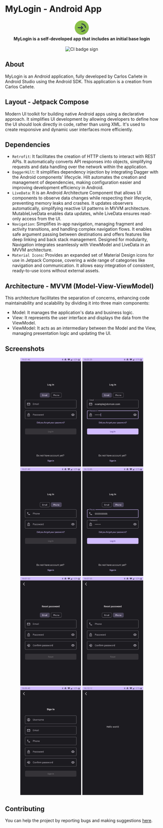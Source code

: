 # MyLogin - Android App

<p align="center">
    <img src="app/src/main/res/mipmap-xxxhdpi/ic_launcher_round.webp" alt="App icon" width="50"/>
    <br />
    <b>MyLogin is a self-developed app that includes an initial base login</b>
    <br />
    <br />
    <img src="https://github.com/CarlosCGA/MyLogin/actions/workflows/android.yml/badge.svg" alt="CI badge sign" />
</p>

## About

MyLogin is an Android application, fully developed by Carlos Cañete in Android Studio using the Android SDK.
This application is a creation from Carlos Cañete.


## Layout - Jetpack Compose

Modern UI toolkit for building native Android apps using a declarative approach. It simplifies UI development by allowing developers to define how the UI should look directly in code, rather than using XML. It's used to create responsive and dynamic user interfaces more efficiently.


## Dependencies

- `Retrofit`: It facilitates the creation of HTTP clients to interact with REST APIs. It automatically converts API responses into objects, simplifying requests and data handling over the network within the application.
- `DaggerHilt`: It simplifies dependency injection by integrating Dagger with the Android components' lifecycle. Hilt automates the creation and management of dependencies, making configuration easier and improving development efficiency in Android.
- `LiveData`: It is an Android Architecture Component that allows UI components to observe data changes while respecting their lifecycle, preventing memory leaks and crashes. It updates observers automatically, simplifying reactive UI patterns in MVVM architecture. MutableLiveData enables data updates, while LiveData ensures read-only access from the UI.
- `Navigation`: Simplifies in-app navigation, managing fragment and activity transitions, and handling complex navigation flows. It enables safe argument passing between destinations and offers features like deep linking and back stack management. Designed for modularity, Navigation integrates seamlessly with ViewModel and LiveData in an MVVM architecture.
- `Material Icons`: Provides an expanded set of Material Design icons for use in Jetpack Compose, covering a wide range of categories like navigation and communication. It allows easy integration of consistent, ready-to-use icons without external assets.


## Architecture - MVVM (Model-View-ViewModel)

This architecture facilitates the separation of concerns, enhancing code maintainability and scalability by dividing it into three main components:

- Model: It manages the application's data and business logic.
- View: It represents the user interface and displays the data from the ViewModel.
- ViewModel: It acts as an intermediary between the Model and the View, managing presentation logic and updating the UI.

## Screenshots

<p align="center">
    <img src="/assets/LogInEmail.jpg" alt="LogIn via email" width="200"/>
    <img src="/assets/LogInEmailFilled.jpg" alt="LogIn via email filled" width="200"/>
    <img src="/assets/LogInPhone.jpg" alt="LogIn via phone" width="200"/>
    <img src="/assets/LogInPhoneFilled.jpg" alt="LogIn via phone filled" width="200"/>
    <img src="/assets/ResetPasswordEmail.jpg" alt="Reset password via phone" width="200"/>
     <img src="/assets/ResetPasswordPhone.jpg" alt="Reset password via phone" width="200"/>
    <img src="/assets/SignIn.jpg" alt="SignIn" width="200"/>
    <img src="/assets/HelloWorld.jpg" alt="LogIn successful" width="200"/>
</p>


## Contributing

You can help the project by reporting bugs and making suggestions [here](https://github.com/CarlosCGA/myLogin/issues).
